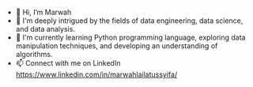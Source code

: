 - 👋 Hi, I’m Marwah
- 👀 I'm deeply intrigued by the fields of data engineering, data science, and data analysis. 
- 🌱 I'm currently learning Python programming language, exploring data manipulation techniques, and developing an understanding of algorithms. 
- 📫 Connect with me on LinkedIn https://www.linkedin.com/in/marwahlailatussyifa/

<!---
marwahsyifa/marwahsyifa is a ✨ special ✨ repository because its `README.md` (this file) appears on your GitHub profile.
You can click the Preview link to take a look at your changes.
--->
